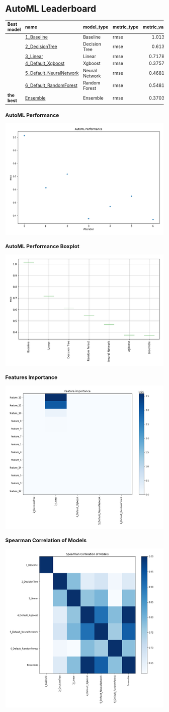 # AutoML Leaderboard

| Best model   | name                                                         | model_type     | metric_type   |   metric_value |   train_time |
|:-------------|:-------------------------------------------------------------|:---------------|:--------------|---------------:|-------------:|
|              | [1_Baseline](1_Baseline/README.md)                           | Baseline       | rmse          |       1.01345  |         1.82 |
|              | [2_DecisionTree](2_DecisionTree/README.md)                   | Decision Tree  | rmse          |       0.61368  |         6.57 |
|              | [3_Linear](3_Linear/README.md)                               | Linear         | rmse          |       0.717863 |         4.94 |
|              | [4_Default_Xgboost](4_Default_Xgboost/README.md)             | Xgboost        | rmse          |       0.375781 |         7.49 |
|              | [5_Default_NeuralNetwork](5_Default_NeuralNetwork/README.md) | Neural Network | rmse          |       0.468117 |         2.71 |
|              | [6_Default_RandomForest](6_Default_RandomForest/README.md)   | Random Forest  | rmse          |       0.548173 |         9.53 |
| **the best** | [Ensemble](Ensemble/README.md)                               | Ensemble       | rmse          |       0.370314 |         0.34 |

### AutoML Performance
![AutoML Performance](ldb_performance.png)

### AutoML Performance Boxplot
![AutoML Performance Boxplot](ldb_performance_boxplot.png)

### Features Importance
![features importance across models](features_heatmap.png)



### Spearman Correlation of Models
![models spearman correlation](correlation_heatmap.png)

